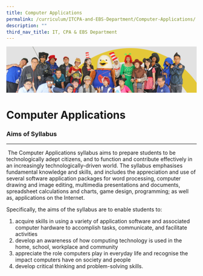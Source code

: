 ```yaml
---
title: Computer Applications
permalink: /curriculum/ITCPA-and-EBS-Department/Computer-Applications/
description: ""
third_nav_title: IT, CPA & EBS Department
---
```

![](/images/curriculum.jpg)

Computer Applications
=====================

### Aims of Syllabus
----------------

 The Computer Applications syllabus aims to prepare students to be technologically adept citizens, and to function and contribute effectively in an increasingly technologically-driven world. The syllabus emphasises fundamental knowledge and skills, and includes the appreciation and use of several software application packages for word processing, computer drawing and image editing, multimedia presentations and documents, spreadsheet calculations and charts, game design, programming; as well as, applications on the Internet.

Specifically, the aims of the syllabus are to enable students to:

1.  acquire skills in using a variety of application software and associated computer hardware to accomplish tasks, communicate, and facilitate activities
2.  develop an awareness of how computing technology is used in the home, school, workplace and community
3.  appreciate the role computers play in everyday life and recognise the impact computers have on society and people
4.  develop critical thinking and problem-solving skills.